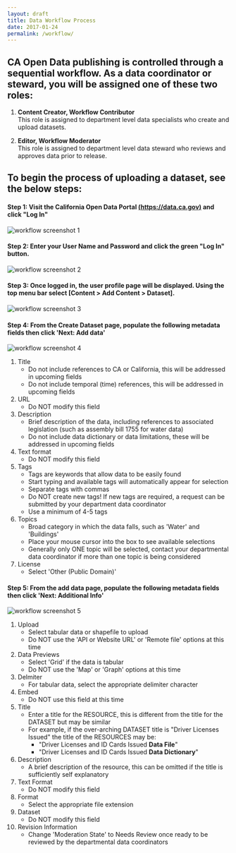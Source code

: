 ```yaml
---
layout: draft
title: Data Workflow Process
date: 2017-01-24
permalink: /workflow/
---
```


## CA Open Data publishing is controlled through a sequential workflow. As a data coordinator or steward, you will be assigned one of these two roles:

1. **Content Creator, Workflow Contributor**  
This role is assigned to department level data specialists who create and upload datasets.

2. **Editor, Workflow Moderator**  
This role is assigned to department level data steward who reviews and approves data prior to release.

## To begin the process of uploading a dataset, see the below steps:

#### **Step 1: Visit the California Open Data Portal [(https://data.ca.gov)](https://data.ca.gov) and click "Log In"**  

![workflow screenshot 1](../assets/workflow/workflow-01.png)

#### **Step 2: Enter your User Name and Password and click the green "Log In" button.**

![workflow screenshot 2](../assets/workflow/workflow-02.png)

#### **Step 3: Once logged in, the user profile page will be displayed. Using the top menu bar select [Content > Add Content > Dataset].**

![workflow screenshot 3](../assets/workflow/workflow-03.png)

#### **Step 4: From the Create Dataset page, populate the following metadata fields then click 'Next: Add data'**

![workflow screenshot 4](../assets/workflow/workflow-04.png)

1. Title
    - Do not include references to CA or California, this will be addressed in upcoming fields
    - Do not include temporal (time) references, this will be addressed in upcoming fields
1. URL
    - Do NOT modify this field
1. Description
    - Brief description of the data, including references to associated legislation (such as assembly bill 1755 for water data)
    - Do not include data dictionary or data limitations, these will be addressed in upcoming fields
1. Text format
    - Do NOT modify this field
1. Tags
    - Tags are keywords that allow data to be easily found
    - Start typing and available tags will automatically appear for selection
    - Separate tags with commas
    - Do NOT create new tags! If new tags are required, a request can be submitted by your department data coordinator
    - Use a minimum of 4-5 tags
1. Topics
    - Broad category in which the data falls, such as 'Water' and 'Buildings'
    - Place your mouse cursor into the box to see available selections
    - Generally only ONE topic will be selected, contact your departmental data coordinator if more than one topic is being considered
1. License
    - Select 'Other (Public Domain)'

#### **Step 5: From the add data page, populate the following metadata fields then click 'Next: Additional Info'**

![workflow screenshot 5](../assets/workflow/workflow-05.png)

1. Upload
    - Select tabular data or shapefile to upload
    - Do NOT use the 'API or Website URL' or 'Remote file' options at this time
2. Data Previews
    - Select 'Grid' if the data is tabular
    - Do NOT use the 'Map' or 'Graph' options at this time
3. Delmiter
    - For tabular data, select the appropriate delimiter character
4. Embed
    - Do NOT use this field at this time
5. Title
    - Enter a title for the RESOURCE, this is different from the title for the DATASET but may be similar
    - For example, if the over-arching DATASET title is "Driver Licenses Issued" the title of the RESOURCES may be:
        -  "Driver Licenses and ID Cards Issued **Data File**"
        -  "Driver Licenses and ID Cards Issued **Data Dictionary**"
6. Description
    - A brief description of the resource, this can be omitted if the title is sufficiently self explanatory
7. Text Format
    - Do NOT modify this field
8. Format
    - Select the appropriate file extension
9. Dataset
    - Do NOT modify this field
10. Revision Information
    - Change 'Moderation State' to Needs Review once ready to be reviewed by the departmental data coordinators





